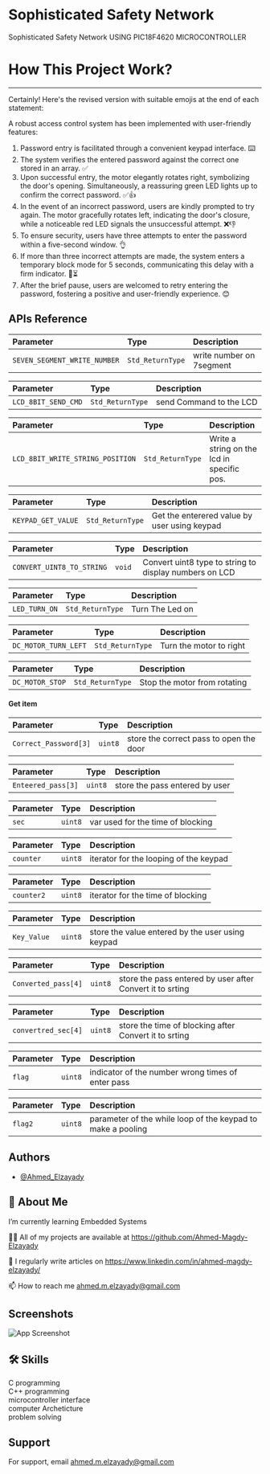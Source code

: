 # Sophisticated Safety Network
Sophisticated Safety Network USING PIC18F4620 MICROCONTROLLER

# How This Project Work?
-----------------------------------------------------------------------------------------------------
Certainly! Here's the revised version with suitable emojis at the end of each statement:

A robust access control system has been implemented with user-friendly features:

1. Password entry is facilitated through a convenient keypad interface. ⌨️
2. The system verifies the entered password against the correct one stored in an array. ✅
3. Upon successful entry, the motor elegantly rotates right, symbolizing the door's opening. Simultaneously, a reassuring green LED lights up to confirm the correct password. ✅👍
4. In the event of an incorrect password, users are kindly prompted to try again. The motor gracefully rotates left, indicating the door's closure, while a noticeable red LED signals the unsuccessful attempt. ❌👎
5. To ensure security, users have three attempts to enter the password within a five-second window. 👌
6. If more than three incorrect attempts are made, the system enters a temporary block mode for 5 seconds, communicating this delay with a firm indicator. 🚫⏳
7. After the brief pause, users are welcomed to retry entering the password, fostering a positive and user-friendly experience. 😊

## APIs Reference



| Parameter | Type     | Description                |
| :-------- | :------- | :------------------------- |
| `SEVEN_SEGMENT_WRITE_NUMBER` | `Std_ReturnType` | write number on 7segment |

| Parameter | Type     | Description                |
| :-------- | :------- | :------------------------- |
| `LCD_8BIT_SEND_CMD` | `Std_ReturnType` | send Command to the LCD |

| Parameter | Type     | Description                |
| :-------- | :------- | :------------------------- |
| `LCD_8BIT_WRITE_STRING_POSITION` | `Std_ReturnType` |Write a string on the lcd in specific  pos. |

| Parameter | Type     | Description                |
| :-------- | :------- | :------------------------- |
| `KEYPAD_GET_VALUE` | `Std_ReturnType` | Get the enterered value by user using keypad|


| Parameter | Type     | Description                |
| :-------- | :------- | :------------------------- |
| `CONVERT_UINT8_TO_STRING` | `void` | Convert uint8 type to string to display numbers on LCD |



| Parameter | Type     | Description                |
| :-------- | :------- | :------------------------- |
| `LED_TURN_ON` | `Std_ReturnType` |Turn The Led on|


| Parameter | Type     | Description                |
| :-------- | :------- | :------------------------- |
| `DC_MOTOR_TURN_LEFT` | `Std_ReturnType` |Turn the motor to right|

| Parameter | Type     | Description                |
| :-------- | :------- | :------------------------- |
| `DC_MOTOR_STOP` | `Std_ReturnType` |Stop the motor from rotating|






#### Get item


| Parameter | Type     | Description                       |
| :-------- | :------- | :-------------------------------- |
| `Correct_Password[3]`      | `uint8` |store the correct pass to open the door |

| Parameter | Type     | Description                       |
| :-------- | :------- | :-------------------------------- |
| `Enteered_pass[3]`      | `uint8` |store the pass entered by user |

| Parameter | Type     | Description                       |
| :-------- | :------- | :-------------------------------- |
| `sec`      | `uint8` |var used for the time of blocking|


| Parameter | Type     | Description                       |
| :-------- | :------- | :-------------------------------- |
| `counter`      | `uint8` |iterator for the looping of the keypad |

| Parameter | Type     | Description                       |
| :-------- | :------- | :-------------------------------- |
| `counter2`      | `uint8` |iterator for the time of blocking |


| Parameter | Type     | Description                       |
| :-------- | :------- | :-------------------------------- |
| `Key_Value`      | `uint8` |store the value entered by the user using keypad |

| Parameter | Type     | Description                       |
| :-------- | :------- | :-------------------------------- |
| `Converted_pass[4]`      | `uint8` | store the pass entered by user after Convert it to srting|


| Parameter | Type     | Description                       |
| :-------- | :------- | :-------------------------------- |
| `convertred_sec[4]`      | `uint8` | store the time of blocking after Convert it to srting|

| Parameter | Type     | Description                       |
| :-------- | :------- | :-------------------------------- |
| `flag`      | `uint8` |indicator of the number wrong times of enter pass|


| Parameter | Type     | Description                       |
| :-------- | :------- | :-------------------------------- |
| `flag2`      | `uint8` |parameter of the while loop of the keypad to make a pooling |



## Authors

- [@Ahmed_Elzayady](https://www.linkedin.com/in/ahmed-magdy-elzayady/)


## 🚀 About Me
I’m currently learning Embedded Systems

👨‍💻 All of my projects are available at https://github.com/Ahmed-Magdy-Elzayady

📝 I regularly write articles on https://www.linkedin.com/in/ahmed-magdy-elzayady/

📫 How to reach me ahmed.m.elzayady@gmail.com




## Screenshots

![App Screenshot](https://i.postimg.cc/K8tn8x9p/Screenshot-2024-01-28-183715.png)


## 🛠 Skills
C programming\
C++ programming\
microcontroller interface \
computer Archeticture\
problem solving



## Support

For support, email ahmed.m.elzayady@gmail.com 

